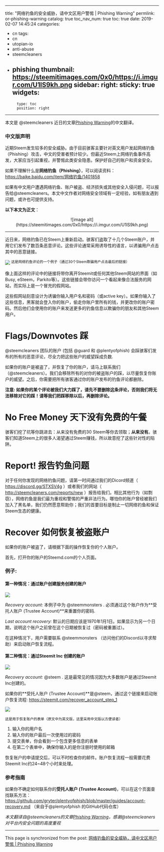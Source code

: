 
---
title: "网络钓鱼的安全威胁，请中文区用户警惕 | Phishing Warning"
permlink: or-phishing-warning
catalog: true
toc_nav_num: true
toc: true
date: 2019-02-07 14:45:24
categories:
- cn
tags:
- cn
- utopian-io
- anti-abuse
- steemcleaners
- phishing
thumbnail: https://steemitimages.com/0x0/https://i.imgur.com/U1lS9kh.png
sidebar:
    right:
        sticky: true
widgets:
    -
        type: toc
        position: right
---


本文是 @steemcleaners 近日的文章[Phishing Warning](https://steemit.com/utopian-io/@steemcleaners/phishing-warning)的中文翻译。


### 中文版声明

近期Steem发生较多的安全威胁。由于目前骇客主要针对英文用户发起网络钓鱼（Phishing）攻击，中文的受害者预计较少。但最近Steem上网络钓鱼事件高发，大家应当引起重视，并警惕此类安全隐患。保护好自己的账户和资金安全。

如果不理解什么是**网络钓鱼（Phishing）**，可以阅读资料： https://baike.baidu.com/item/网络钓鱼/1401858

如果有中文用户遭遇网络钓鱼、账户被盗、经济损失或其他安全入侵问题，可以报告给@steemcleaners。本文中文作者对网络安全领域有一定经验，如有朋友遇到问题，或许也可提供支持。

**以下本文为正文**：

<center>
![image alt](https://steemitimages.com/0x0/https://i.imgur.com/U1lS9kh.png)
</center>

-----

近日来，网络钓鱼已在Steem上重新启动。骇客们盗取了十几个Steem账户，并用它们发布了数百条恶意评论。这些评论通常采用诱导性的语言，以诱骗用户点击其中的恶意链接。

![](https://i.imgur.com/tSHmg0w.png)
<sup>这是网络钓鱼评论的一个例子（通过30个Steem欺骗用户点击最后的链接）</sup>

像上面这样的评论中的链接将带你离开Steemit或任何其他Steem网站的界面（如Busy, eSteem，Parkito等）。这些链接会带你访问一个看起来像合法服务的网站，而实际上是一个冒充的假网站。

这些假网站刻意设计为诱骗你输入用户名和密码（或active key）。如果你输入了这些信息，黑客就会登入你的账户，偷走你账户里所有的钱，并更改你的账户密码。然后他们会使用你的账户来发送更多的钓鱼信息以欺骗你的朋友和其他Steem用户。

# Flags/Downvotes 踩

@steemcleaners 团队的账户 (包括 @guard 和 @plentyofphish) 会踩骇客们发布的所有的恶意评论，尽全力把这些账户的威望踩成负数.

如果你的账户是被盗了，并恢复了你的账户，请马上联系我们（@steemcleaners）。我们会移除所有的对你的被盗账户的踩，以尽量恢复你账户的威望。之后，你需要把所有骇客通过你的账户发布的钓鱼评论都删除。

**注意: 如果你的某个评论被我们大力踩了，请先不要删除这条评论，否则我们将无法移除对它的踩！请等我们把踩移除以后，再删除评论。**

# No Free Money 天下没有免费的午餐

骇客们挖了坑等你跳进去：从来没有免费的30 Steem等你去领取；**从来没有**。骇客们知道Steem上的很多人渴望通过Steem赚钱，所以故意挖了这些针对性的陷阱。

# Report! 报告钓鱼问题

对于任何你发现的网络钓鱼问题，请第一时间通过我们的Dicord频道（ https://discord.gg/STXSV4g ）或者我们的网站（ http://steemcleaners.com/reports/new ）报告给我们。相比其他行为（如剽窃），网络钓鱼是我们最为重视和警惕的严重非法行为。哪怕你的账户曾经被我们加入了黑名单，我们仍然愿意帮助你；我们的首要目标是制止一切网络钓鱼和保证Steem生态的健康。


# Recover 如何恢复被盗账户

如果你的账户被盗了，请根据下面的操作恢复你的个人账户。

首先，打开你的账户的Steemd.com的个人页面。

### 例子:

#### 第一种情况：通过账户创建服务创建的账户
![](https://i.imgur.com/aGLTHsT.png)

*Recovery account:* 本例子中为 @steemmonsters . 必须通过这个账户作为**受托人账户 (Trustee Account)**来重置你的密码. 

*Last account recovery:* 默认的日期应该是1970年1月1日。如果显示为另一个日期，说明这个账户之前曾在这个日期被恢复过（密码被重置过）。

在这种情况下，用户需要联系 @steemmonsters （访问他们的Discord以寻求帮助）来启动账户恢复流程。


#### 第二种情况：通过Steemit Inc 创建的账户
![](https://i.imgur.com/xlwA0Mx.png)

*Recovery account:* @steem . 这是最常见的情况因为大多数账户是通过Steemit Inc创建的。

如果你的**受托人账户 (Trustee Account)**是@steem，通过这个链接来启动账户恢复流程: https://steemit.com/recover_account_step_1



![](https://cdn.steemitimages.com/DQmXnYsCaqBf3HTrGah7LLL644P6BrtRTbkqwYd6LCwBFt3/image.png)

<sup>这是用于恢复账户的表单（原文中为英文版，这里采用中文版以方便读者）</sup>

1. 输入你的用户名
2. 输入你的账户最后一次使用过的密码
3. 提交表单，你会看到一个包含更多信息的表单
4. 在第二个表单中，确保你输入的是你注册时使用的邮箱

恢复账户的申请提交后，可以不时检查你的邮件。账户恢复流程一般需要花费Steemit Inc约24~48个小时来处理。

### 参考指南

如果你不确定如何联系你的**受托人账户 (Trustee Account)**，可以在这个页面查找联系方法：https://github.com/gryter/plentyofphish/blob/master/guides/account-recovery.md （来自于@plentyofphish 的GitHub代码仓库）


*本文翻译自@steemcleaners的文章[Phishing Warning](https://steemit.com/utopian-io/@steemcleaners/phishing-warning)，感谢@steemcleaners对平台内安全问题的高度重视*

- - -

This page is synchronized from the post: [网络钓鱼的安全威胁，请中文区用户警惕 | Phishing Warning](https://steemit.com/@robertyan/or-phishing-warning)
